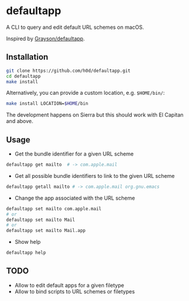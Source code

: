 # defaultapp
A CLI to query and edit default URL schemes on macOS.

Inspired by [Grayson/defaultapp](https://github.com/Grayson/defaultapp/).

## Installation

```sh
git clone https://github.com/h0d/defaultapp.git
cd defaultapp
make install
```

Alternatively, you can provide a custom location, e.g. `$HOME/bin/`:

```sh
make install LOCATION=$HOME/bin
```

The development happens on Sierra but this should work with El Capitan and above.

## Usage
- Get the bundle identifier for a given URL scheme

```sh
defaultapp get mailto  # -> com.apple.mail
```

- Get all possible bundle identifiers to link to the given URL scheme

```sh
defaultapp getall mailto # -> com.apple.mail org.gnu.emacs
```

- Change the app associated with the URL scheme

```sh
defaultapp set mailto com.apple.mail
# or
defaultapp set mailto Mail
# or
defaultapp set mailto Mail.app
```

- Show help

```sh
defaultapp help
```

## TODO
- Allow to edit default apps for a given filetype
- Allow to bind scripts to URL schemes or filetypes
